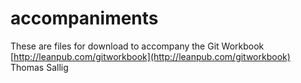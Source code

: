 accompaniments
==============

These are files for download to accompany the Git Workbook [http://leanpub.com/gitworkbook](http://leanpub.com/gitworkbook)
Thomas Sallig